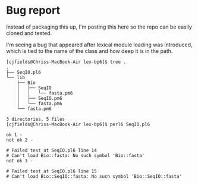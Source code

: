 # Bug report

Instead of packaging this up, I'm posting this here so the repo can be easily cloned and tested.

I'm seeing a bug that appeared after lexical module loading was introduced, which is tied to
the name of the class and how deep it is in the path.  

```
[cjfields@Chriss-MacBook-Air lex-bp6]$ tree .
.
├── SeqIO.pl6
└── lib
    ├── Bio
    │   ├── SeqIO
    │   │   └── fasta.pm6
    │   ├── SeqIO.pm6
    │   └── fasta.pm6
    └── fasta.pm6

3 directories, 5 files
[cjfields@Chriss-MacBook-Air lex-bp6]$ perl6 SeqIO.pl6

ok 1 -
not ok 2 -

# Failed test at SeqIO.pl6 line 14
# Can't load Bio::fasta: No such symbol 'Bio::fasta'
not ok 3 -

# Failed test at SeqIO.pl6 line 15
# Can't load Bio::SeqIO::fasta: No such symbol 'Bio::SeqIO::fasta'
```

